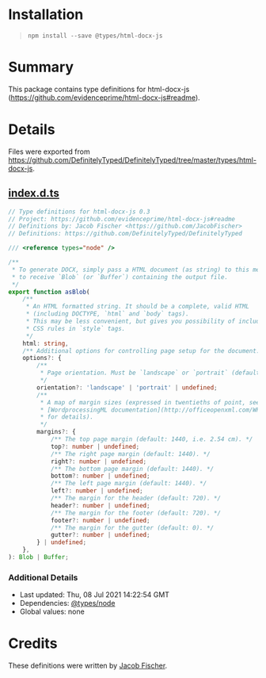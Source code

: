 # Installation
> `npm install --save @types/html-docx-js`

# Summary
This package contains type definitions for html-docx-js (https://github.com/evidenceprime/html-docx-js#readme).

# Details
Files were exported from https://github.com/DefinitelyTyped/DefinitelyTyped/tree/master/types/html-docx-js.
## [index.d.ts](https://github.com/DefinitelyTyped/DefinitelyTyped/tree/master/types/html-docx-js/index.d.ts)
````ts
// Type definitions for html-docx-js 0.3
// Project: https://github.com/evidenceprime/html-docx-js#readme
// Definitions by: Jacob Fischer <https://github.com/JacobFischer>
// Definitions: https://github.com/DefinitelyTyped/DefinitelyTyped

/// <reference types="node" />

/**
 * To generate DOCX, simply pass a HTML document (as string) to this method
 * to receive `Blob` (or `Buffer`) containing the output file.
 */
export function asBlob(
    /**
     * An HTML formatted string. It should be a complete, valid HTML
     * (including DOCTYPE, `html` and `body` tags).
     * This may be less convenient, but gives you possibility of including
     * CSS rules in `style` tags.
     */
    html: string,
    /** Additional options for controlling page setup for the document. */
    options?: {
        /**
         * Page orientation. Must be `landscape` or `portrait` (default).
         */
        orientation?: 'landscape' | 'portrait' | undefined;
        /**
         * A map of margin sizes (expressed in twentieths of point, see
         * [WordprocessingML documentation](http://officeopenxml.com/WPsectionPgMar.php)
         * for details).
         */
        margins?: {
            /** The top page margin (default: 1440, i.e. 2.54 cm). */
            top?: number | undefined;
            /** The right page margin (default: 1440). */
            right?: number | undefined;
            /** The bottom page margin (default: 1440). */
            bottom?: number | undefined;
            /** The left page margin (default: 1440). */
            left?: number | undefined;
            /** The margin for the header (default: 720). */
            header?: number | undefined;
            /** The margin for the footer (default: 720). */
            footer?: number | undefined;
            /** The margin for the gutter (default: 0). */
            gutter?: number | undefined;
        } | undefined;
    },
): Blob | Buffer;

````

### Additional Details
 * Last updated: Thu, 08 Jul 2021 14:22:54 GMT
 * Dependencies: [@types/node](https://npmjs.com/package/@types/node)
 * Global values: none

# Credits
These definitions were written by [Jacob Fischer](https://github.com/JacobFischer).
